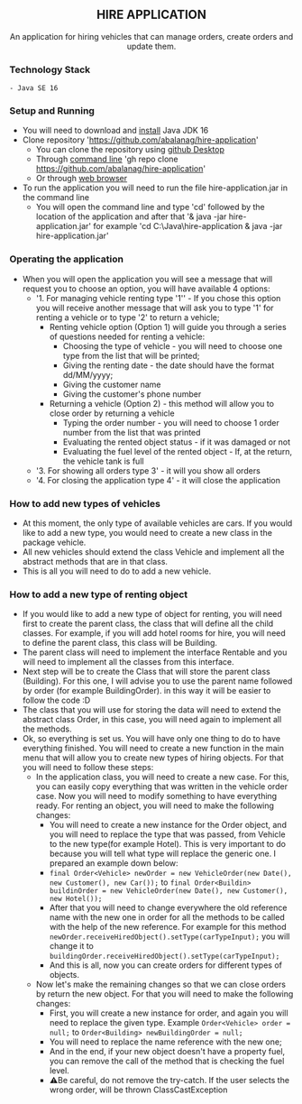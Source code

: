 <h2 align="center">HIRE APPLICATION</h2>
<p align="center">An application for hiring vehicles that can manage orders, create orders and update them.</p>

### Technology Stack
    - Java SE 16

### Setup and Running
- You will need to download and [install](https://jdk.java.net/16/) Java JDK 16
- Clone repository 'https://github.com/abalanag/hire-application'
  - You can clone the repository using [github Desktop](https://docs.github.com/en/desktop/contributing-and-collaborating-using-github-desktop/adding-and-cloning-repositories/cloning-and-forking-repositories-from-github-desktop)
  - Through [command line](https://docs.github.com/en/desktop/contributing-and-collaborating-using-github-desktop/adding-and-cloning-repositories/cloning-and-forking-repositories-from-github-desktop) 'gh repo clone https://github.com/abalanag/hire-application'
  - Or through [web browser](https://docs.github.com/en/desktop/contributing-and-collaborating-using-github-desktop/adding-and-cloning-repositories/cloning-and-forking-repositories-from-github-desktop)
- To run the application you will need to run the file hire-application.jar in the command line
  - You will open the command line and type 'cd' followed by the location of the application and after that '& java -jar hire-application.jar' for example 'cd C:\Java\hire-application & java -jar hire-application.jar'

### Operating the application
- When you will open the application you will see a message that will request you to choose an option, you will have available 4 options:
  - '1. For managing vehicle renting type '1'' - If you chose this option you will receive another message that will ask you to type '1' for renting a vehicle or to type '2' to return a vehicle;
    - Renting vehicle option (Option 1) will guide you through a series of questions needed for renting a vehicle:
      - Choosing the type of vehicle - you will need to choose one type from the list that will be printed;
      - Giving the renting date - the date should have the format dd/MM/yyyy;
      - Giving the customer name
      - Giving the customer's phone number
    - Returning a vehicle (Option 2) - this method will allow you to close order by returning a vehicle
      - Typing the order number - you will need to choose 1 order number from the list that was printed
      - Evaluating the rented object status - if it was damaged or not
      - Evaluating the fuel level of the rented object - If, at the return, the vehicle tank is full
  - '3. For showing all orders type 3' - it will you show all orders
  - '4. For closing the application type 4' - it will close the application

### How to add new types of vehicles
- At this moment, the only type of available vehicles are cars. If you would like to add a new type, you would need to create a new class in the package vehicle.
- All new vehicles should extend the class Vehicle and implement all the abstract methods that are in that class.
- This is all you will need to do to add a new vehicle.

### How to add a new type of renting object
- If you would like to add a new type of object for renting, you will need first to create the parent class, the class that will define all the child classes. For example, if you will add hotel rooms for hire, you will need to define the parent class, this class will be Building.
- The parent class will need to implement the interface Rentable and you will need to implement all the classes from this interface.
- Next step will be to create the Class that will store the parent class (Building). For this one, I will advise you to use the parent name followed by order (for example BuildingOrder). in this way it will be easier to follow the code :D
- The class that you will use for storing the data will need to extend the abstract class Order, in this case, you will need again to implement all the methods.
- Ok, so everything is set us. You will have only one thing to do to have everything finished. You will need to create a new function in the main menu that will allow you to create new types of hiring objects. For that you will need to follow these steps:  
  - In the application class, you will need to create a new case. For this, you can easily copy everything that was written in the vehicle order case. Now you will need to modify something to have everything ready. For renting an object, you will need to make the following changes:
    - You will need to create a new instance for the Order object, and you will need to replace the type that was passed, from Vehicle to the new type(for example Hotel). This is very important to do because you will tell what type will replace the generic one. I prepared an example down below:
    - `final Order<Vehicle> newOrder = new VehicleOrder(new Date(), new Customer(), new Car());` to `final Order<Buildin> buildinOrder = new VehicleOrder(new Date(), new Customer(), new Hotel());`
    - After that you will need to change everywhere the old reference name with the new one in order for all the methods to be called with the help of the new reference. For example for this method `newOrder.receiveHiredObject().setType(carTypeInput);` you will change it to `buildingOrder.receiveHiredObject().setType(carTypeInput);`
    - And this is all, now you can create orders for different types of objects.
  - Now let's make the remaining changes so that we can close orders by return the new object. For that you will need to make the following changes:
    - First, you will create a new instance for order, and again you will need to replace the given type. Example `Order<Vehicle> order = null;` to `Order<Building> newBuildingOrder = null;`
    - You will need to replace the name reference with the new one;
    - And in the end, if your new object doesn't have a property fuel, you can remove the call of the method that is checking the fuel level.
    - ⚠️Be careful, do not remove the try-catch. If the user selects the wrong order, will be thrown ClassCastException
